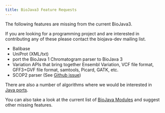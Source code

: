 ```yaml
---
title: BioJava3 Feature Requests
---
```


The following features are missing from the current BioJava3.

If you are looking for a programming project and are interested in
contributing any of these please contact the biojava-dev mailing list.

-   Balibase
-   UniProt (XML/txt)
-   port the BioJava 1 Chromatogram parser to BioJava 3
-   Variation APIs that bring together Ensembl Variation, VCF file
    format, GFF3+GVF file format, samtools, Picard, GATK, etc.
-   SCOP2 parser (See [Github
    issue](https://github.com/biojava/biojava/issues/82))

There are also a number of algorithms where we would be interested in
[Java ports](Algorithm_Java_port "wikilink").

You can also take a look at the current list of [ BioJava
Modules](BioJava:Modules#BioJava_3.0.X "wikilink") and suggest other
missing features.
